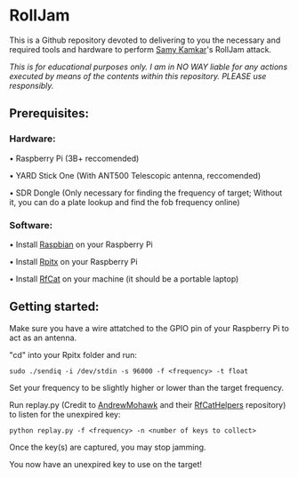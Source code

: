 # RollJam

This is a Github repository devoted to delivering to you
the necessary and required tools and hardware to perform [Samy Kamkar](https://github.com/samyk)'s RollJam attack.

*This is for educational purposes only.
I am in NO WAY liable for any actions executed by means of the contents within this
repository. PLEASE use responsibly.*

## Prerequisites:

### Hardware:
• Raspberry Pi (3B+ reccomended)

• YARD Stick One (With ANT500 Telescopic antenna, reccomended)

• SDR Dongle (Only necessary for finding the frequency of target; Without it, you can do a plate lookup and find the fob frequency online)
### Software:

• Install [Raspbian](https://www.raspberrypi.org/downloads/raspbian/) on your Raspberry Pi

• Install [Rpitx](https://github.com/F5OEO/rpitx) on your Raspberry Pi

• Install [RfCat](https://github.com/atlas0fd00m/rfcat) on your machine (it should be a portable laptop)

## Getting started:

Make sure you have a wire attatched to the GPIO pin of your Raspberry Pi to act as an antenna.

"cd" into your Rpitx folder and run:
```
sudo ./sendiq -i /dev/stdin -s 96000 -f <frequency> -t float
```
Set your frequency to be slightly higher or lower than the target frequency.

Run replay.py (Credit to [AndrewMohawk](https://github.com/AndrewMohawk) and their [RfCatHelpers](https://github.com/AndrewMohawk/RfCatHelpers) repository) to listen for the unexpired key:
```
python replay.py -f <frequency> -n <number of keys to collect>
```
Once the key(s) are captured, you may stop jamming.

You now have an unexpired key to use on the target!
